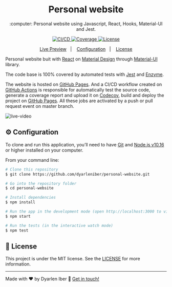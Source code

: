 <h1 align="center">
  Personal website
</h1>

<p align="center">
  :computer: Personal website using Javascript, React, Hooks, Material-UI and Jest.
</p>

<p align="center">
  <a href="https://github.com/dyarleniber/personal-website/actions?query=workflow%3ACI%2FCD">
    <img alt="CI/CD" src="https://github.com/dyarleniber/personal-website/workflows/CI/CD/badge.svg">
  </a>
  <a href="https://codecov.io/gh/dyarleniber/personal-website">
    <img alt="Coverage" src="https://img.shields.io/codecov/c/github/dyarleniber/personal-website">
  </a>
  <a href="https://github.com/dyarleniber/personal-website/blob/master/LICENSE">
    <img alt="License" src="https://img.shields.io/github/license/dyarleniber/personal-website">
  </a>
</p>

<p align="center">
  <a href="https://dyarleniber.com">Live Preview</a>&nbsp;&nbsp;&nbsp;|&nbsp;&nbsp;&nbsp;
  <a href="#gear-configuration">Configuration</a>&nbsp;&nbsp;&nbsp;|&nbsp;&nbsp;&nbsp;
  <a href="#memo-license">License</a>
</p>

Personal website buit with [React](https://reactjs.org) on [Material Design](https://material.io) through [Material-UI](https://material-ui.com) library.

The code base is 100% covered by automated tests with [Jest](https://jestjs.io) and [Enzyme](https://enzymejs.github.io/enzyme).

The website is hosted on [GitHub Pages](https://pages.github.com). And a CI/CD workflow created on [GitHub Actions](https://github.com/features/actions) is responsible for automatically test the source code, generate a coverage report and upload it on [Codecov](https://codecov.io), build and deploy the project on [GitHub Pages](https://pages.github.com). All these jobs are activated by a push or pull request event on master branch.

![live-video](https://user-images.githubusercontent.com/40317398/84079796-0ed11b00-a9d3-11ea-875d-6ec0571fa77e.gif)

## :gear: Configuration

To clone and run this application, you’ll need to have [Git](https://git-scm.com) and [Node.js v10.16](https://nodejs.org) or higher installed on your computer.

From your command line:

```bash
# Clone this repository
$ git clone https://github.com/dyarleniber/personal-website.git

# Go into the repository folder
$ cd personal-website

# Install dependencies
$ npm install

# Run the app in the development mode (open http://localhost:3000 to view it in the browser)
$ npm start

# Run the tests (in the interactive watch mode)
$ npm test
```

## :memo: License

This project is under the MIT license. See the [LICENSE](https://github.com/dyarleniber/personal-website/blob/master/LICENSE) for more information.

---

Made with ♥ by Dyarlen Iber :wave: [Get in touch!](https://dyarleniber.com)
